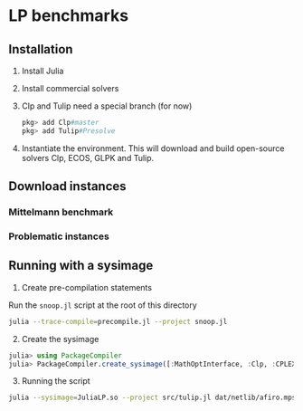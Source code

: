 # LP benchmarks

## Installation

1. Install Julia
2. Install commercial solvers
3. Clp and Tulip need a special branch (for now)
    ```julia
    pkg> add Clp#master
    pkg> add Tulip#Presolve
    ```
    
3. Instantiate the environment. This will download and build open-source solvers Clp, ECOS, GLPK and Tulip.

## Download instances

### Mittelmann benchmark

### Problematic instances

## Running with a sysimage

1. Create pre-compilation statements

Run the `snoop.jl` script at the root of this directory
```bash
julia --trace-compile=precompile.jl --project snoop.jl
```

2. Create the sysimage 

```julia
julia> using PackageCompiler
julia> PackageCompiler.create_sysimage([:MathOptInterface, :Clp, :CPLEX, :ECOS, :GLPK, :Gurobi, :Mosek, :MosekTools, :Tulip], project=".", sysimage_path="JuliaLP.so", precompile_statements_file="precompile.jl");
```

3. Running the script

```bash
julia --sysimage=JuliaLP.so --project src/tulip.jl dat/netlib/afiro.mps
```